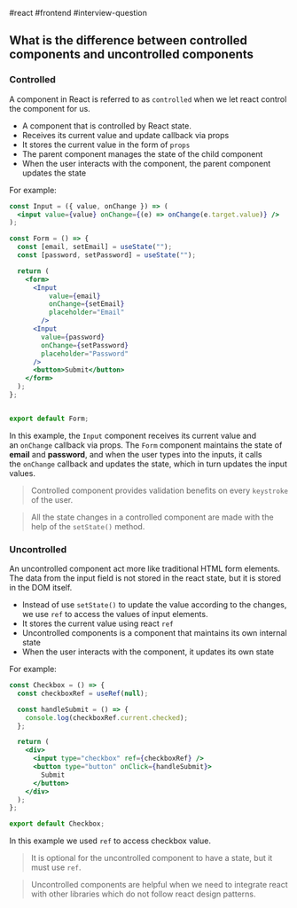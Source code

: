 #react 
#frontend 
#interview-question

## What is the difference between controlled components and uncontrolled components  

### Controlled

A component in React is referred to as `controlled` when we let react control the component for us. 

- A component that is controlled by React state.
- Receives its current value and update callback via props
- It stores the current value in the form of `props`
- The parent component manages the state of the child component
- When the user interacts with the component, the parent component updates the state

For example:

```jsx
const Input = ({ value, onChange }) => (
  <input value={value} onChange={(e) => onChange(e.target.value)} />
);

const Form = () => {
  const [email, setEmail] = useState("");
  const [password, setPassword] = useState("");

  return (
    <form>
      <Input 
	      value={email} 
	      onChange={setEmail} 
	      placeholder="Email" 
	    />
      <Input
        value={password}
        onChange={setPassword}
        placeholder="Password"
      />
      <button>Submit</button>
    </form>
  );
};


export default Form;
```

In this example, the `Input` component receives its current value and an `onChange` callback via props. The `Form` component maintains the state of **email** and **password**, and when the user types into the inputs, it calls the `onChange` callback and updates the state, which in turn updates the input values.

> Controlled component provides validation benefits on every `keystroke` of the user.

> All the state changes in a controlled component are made with the help of the `setState()` method.

### Uncontrolled

An uncontrolled component act more like traditional HTML form elements. The data from the input field is not stored in the react state, but it is stored in the DOM itself. 

- Instead of use `setState()` to update the value according to the changes, we use `ref` to access the values of input elements.
- It stores the current value using react `ref`
- Uncontrolled components is a component that maintains its own internal state
- When the user interacts with the component, it updates its own state

For example: 

```jsx
const Checkbox = () => {
  const checkboxRef = useRef(null);

  const handleSubmit = () => {
    console.log(checkboxRef.current.checked);
  };

  return (
    <div>
      <input type="checkbox" ref={checkboxRef} />
      <button type="button" onClick={handleSubmit}>
        Submit
      </button>
    </div>
  );
};

export default Checkbox;
```

In this example we used `ref` to access checkbox value.

> It is optional for the uncontrolled component to have a state, but it must use `ref`.

> Uncontrolled components are helpful when we need to integrate react with other libraries which do not follow react design patterns.